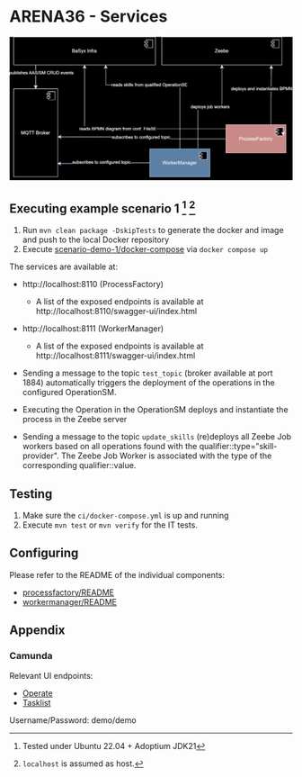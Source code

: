 # ARENA36 - Services

![](assets/basyx-arena-cd.drawio.svg)

## Executing example scenario 1 [^*] [^**]

1. Run `mvn clean package -DskipTests` to generate the docker and image and push to the local Docker repository
2. Execute [scenario-demo-1/docker-compose](example/scenario-demo-1/docker-compose.yml) via `docker compose up`

The services are available at:

- http://localhost:8110 (ProcessFactory)
  - A list of the exposed endpoints is available at http://localhost:8110/swagger-ui/index.html
- http://localhost:8111 (WorkerManager)
  - A list of the exposed endpoints is available at http://localhost:8111/swagger-ui/index.html

- Sending a message to the topic `test_topic` (broker available at port 1884) automatically triggers the deployment of the operations in the configured OperationSM.
- Executing the Operation in the OperationSM deploys and instantiate the process in the Zeebe server
- Sending a message to the topic `update_skills` (re)deploys all Zeebe Job workers based on all operations found with the qualifier::type="skill-provider". The Zeebe Job Worker is associated with the type of the corresponding qualifier::value.

[^*]: Tested under Ubuntu 22.04 + Adoptium JDK21
[^**]: `localhost` is assumed as host.

## Testing

1. Make sure the `ci/docker-compose.yml` is up and running
2. Execute `mvn test` or `mvn verify` for the IT tests.

## Configuring

Please refer to the README of the individual components:

- [processfactory/README](processfactory/README.md)
- [workermanager/README](workermanager/README.md)

## Appendix

### Camunda 

Relevant UI endpoints:

- [Operate](http://localhost:8081)
- [Tasklist](http://localhost:8082)

Username/Password: demo/demo
